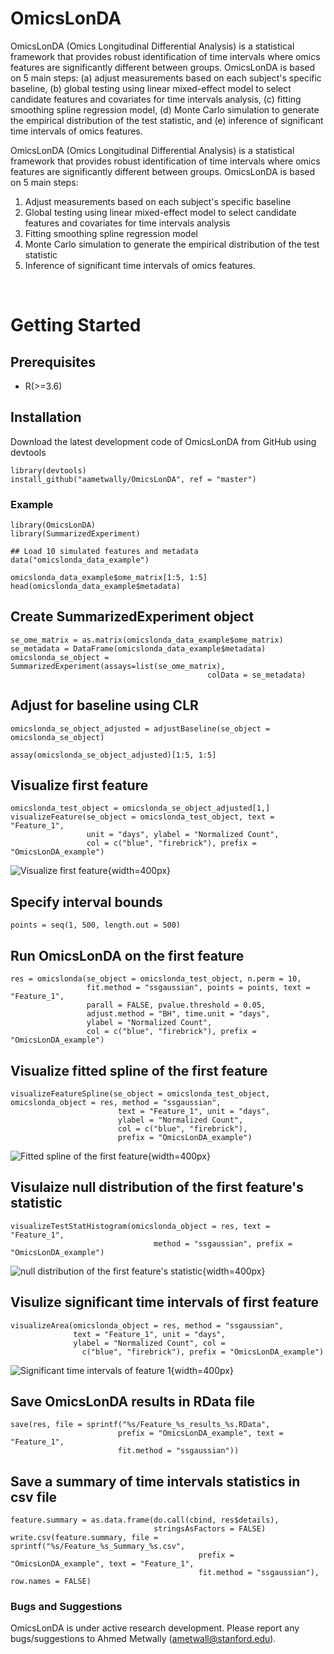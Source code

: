 # OmicsLonDA

OmicsLonDA (Omics Longitudinal Differential Analysis) is a statistical framework that provides robust identification of time intervals where omics features are significantly different between groups. OmicsLonDA is based on 5 main steps: (a) adjust measurements based on each subject's specific baseline, (b) global testing using linear mixed-effect model to select candidate features and covariates for time intervals analysis, (c) fitting smoothing spline regression model, (d) Monte Carlo simulation to generate the empirical distribution of the test statistic, and (e) inference of significant time intervals of omics features. 




OmicsLonDA (Omics Longitudinal Differential Analysis) is a statistical framework
that provides robust identification of time intervals where omics features are
significantly different between groups. OmicsLonDA is based on 5 main steps:

1. Adjust measurements based on each subject's specific baseline
1. Global testing using linear mixed-effect model to select candidate features
and covariates for time intervals analysis
1. Fitting smoothing spline regression model
1. Monte Carlo simulation to generate the empirical distribution of the test
statistic
1. Inference of significant time intervals of omics features.




<br>

# Getting Started


## Prerequisites

* R(>=3.6)


## Installation

Download the latest development code of OmicsLonDA from GitHub using devtools
```
library(devtools)
install_github("aametwally/OmicsLonDA", ref = "master")
```






### Example
```
library(OmicsLonDA)
library(SummarizedExperiment)

## Load 10 simulated features and metadata
data("omicslonda_data_example")
```


```
omicslonda_data_example$ome_matrix[1:5, 1:5]
head(omicslonda_data_example$metadata)
```


## Create SummarizedExperiment object
```
se_ome_matrix = as.matrix(omicslonda_data_example$ome_matrix)
se_metadata = DataFrame(omicslonda_data_example$metadata)
omicslonda_se_object = SummarizedExperiment(assays=list(se_ome_matrix),
                                            colData = se_metadata)
```

## Adjust for baseline using CLR
```
omicslonda_se_object_adjusted = adjustBaseline(se_object = omicslonda_se_object)
```

```
assay(omicslonda_se_object_adjusted)[1:5, 1:5]
```


## Visualize first feature
```
omicslonda_test_object = omicslonda_se_object_adjusted[1,]
visualizeFeature(se_object = omicslonda_test_object, text = "Feature_1",
                 unit = "days", ylabel = "Normalized Count", 
                 col = c("blue", "firebrick"), prefix = "OmicsLonDA_example")
```
![Visualize first feature](vignettes/VisualizeFeature.jpg){width=400px}


## Specify interval bounds
```{r}
points = seq(1, 500, length.out = 500)
```



## Run OmicsLonDA on the first feature
```
res = omicslonda(se_object = omicslonda_test_object, n.perm = 10,
                 fit.method = "ssgaussian", points = points, text = "Feature_1",
                 parall = FALSE, pvalue.threshold = 0.05, 
                 adjust.method = "BH", time.unit = "days",
                 ylabel = "Normalized Count",
                 col = c("blue", "firebrick"), prefix = "OmicsLonDA_example")
```


## Visualize fitted spline of the first feature
```
visualizeFeatureSpline(se_object = omicslonda_test_object, omicslonda_object = res, method = "ssgaussian",
                        text = "Feature_1", unit = "days",
                        ylabel = "Normalized Count", 
                        col = c("blue", "firebrick"),
                        prefix = "OmicsLonDA_example")
```
![Fitted spline of the first feature](vignettes/FittedSplines.jpg){width=400px}


## Visulaize null distribution of the first feature's statistic
```
visualizeTestStatHistogram(omicslonda_object = res, text = "Feature_1", 
                                method = "ssgaussian", prefix = "OmicsLonDA_example")
```
![null distribution of the first feature's statistic](vignettes/TestStatistic_NullDistribution.jpg){width=400px}



## Visulize significant time intervals of first feature
```
visualizeArea(omicslonda_object = res, method = "ssgaussian",
              text = "Feature_1", unit = "days", 
              ylabel = "Normalized Count", col =
                c("blue", "firebrick"), prefix = "OmicsLonDA_example")
```


![Significant time intervals of feature 1](vignettes/SignificantIntervals.jpg){width=400px}



## Save OmicsLonDA results in RData file
```
save(res, file = sprintf("%s/Feature_%s_results_%s.RData",
                        prefix = "OmicsLonDA_example", text = "Feature_1", 
                        fit.method = "ssgaussian"))
```



## Save a summary of time intervals statistics in csv file
```   
feature.summary = as.data.frame(do.call(cbind, res$details),
                                stringsAsFactors = FALSE)
write.csv(feature.summary, file = sprintf("%s/Feature_%s_Summary_%s.csv",
                                          prefix = "OmicsLonDA_example", text = "Feature_1", 
                                          fit.method = "ssgaussian"), row.names = FALSE)
```






### Bugs and Suggestions
OmicsLonDA is under active research development. Please report any bugs/suggestions to Ahmed Metwally (ametwall@stanford.edu).
